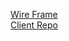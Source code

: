 
<a href='http://imgur.com/a/UsiZ7'>Wire Frame</a>
<br>
<a href='https://github.com/Nishkixs/BettorHalf-Client'>Client Repo</a>
